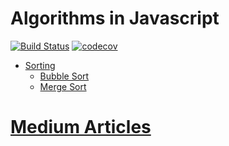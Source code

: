 # Algorithms in Javascript 

[![Build Status](https://travis-ci.com/chkhaidzegiorgi/js-algo.svg?branch=main)](https://travis-ci.com/chkhaidzegiorgi/js-algo)
[![codecov](https://codecov.io/gh/chkhaidzegiorgi/js-algo/branch/main/graph/badge.svg)](https://codecov.io/gh/chkhaidzegiorgi/js-algo)


* [Sorting](src/algorithms/sorting)
    - [Bubble Sort](src/algorithms/sorting/bubble-sort)
    - [Merge Sort](src/algorithms/sorting/merge-sort)


# [Medium Articles](https://kenjj.medium.com)
    
